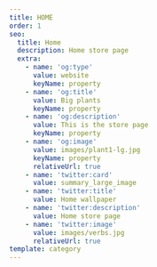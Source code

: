 ```yaml
---
title: HOME
order: 1
seo:
  title: Home
  description: Home store page
  extra:
    - name: 'og:type'
      value: website
      keyName: property
    - name: 'og:title'
      value: Big plants
      keyName: property
    - name: 'og:description'
      value: This is the store page
      keyName: property
    - name: 'og:image'
      value: images/plant1-lg.jpg
      keyName: property
      relativeUrl: true
    - name: 'twitter:card'
      value: summary_large_image
    - name: 'twitter:title'
      value: Home wallpaper
    - name: 'twitter:description'
      value: Home store page
    - name: 'twitter:image'
      value: images/verbs.jpg
      relativeUrl: true
template: category
---
```

